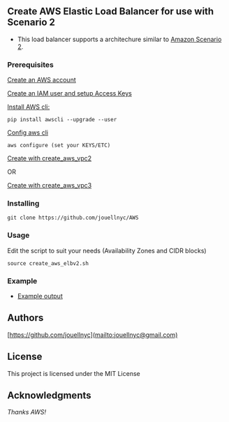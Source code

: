 ## Create AWS Elastic Load Balancer for use with  Scenario 2
- This load balancer supports a architechure similar to [Amazon Scenario 2](https://docs.aws.amazon.com/vpc/latest/userguide/VPC_Scenario2.html).

### Prerequisites
[Create an AWS account](https://aws.amazon.com)

[Create an IAM user and setup Access Keys](https://docs.aws.amazon.com/IAM/latest/UserGuide/id_users_create.html#id_users_create_cliwpsapi)

[Install AWS cli:](https://docs.aws.amazon.com/cli/latest/userguide/installing.html)
```
pip install awscli --upgrade --user
```
[Config aws cli](https://docs.aws.amazon.com/cli/latest/userguide/cli-chap-getting-started.html)
```
aws configure (set your KEYS/ETC)

```
[Create with create_aws_vpc2](https://github.com/jouellnyc/AWS/tree/master/create_aws_vpc2)

OR

[Create with create_aws_vpc3](https://github.com/jouellnyc/AWS/tree/master/create_aws_vpc3)

### Installing
```
git clone https://github.com/jouellnyc/AWS
```

### Usage
Edit the script to suit your needs (Availability Zones and CIDR blocks) 
 <br />
```
source create_aws_elbv2.sh
```

### Example 
- [Example output](example.txt)

## Authors
[https://github.com/jouellnyc](mailto:jouellnyc@gmail.com)

## License
This project is licensed under the MIT License

## Acknowledgments
*Thanks AWS!*
